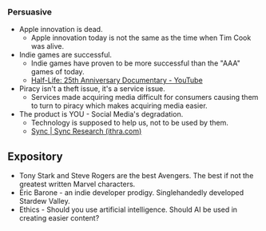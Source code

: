 ### Persuasive	
* Apple innovation is dead.
	- Apple innovation today is not the same as the time when Tim Cook was alive.
* Indie games are successful.
	- Indie games have proven to be more successful than the "AAA" games of today.
	- [Half-Life: 25th Anniversary Documentary - YouTube](https://www.youtube.com/watch?v=TbZ3HzvFEto)
* Piracy isn't a theft issue, it's a service issue.
	- Services made acquiring media difficult for consumers causing them to turn to piracy which makes acquiring media easier.
* The product is YOU - Social Media's degradation.
	- Technology is supposed to help us, not to be used by them.
	- [Sync | Sync Research (ithra.com)](https://sync.ithra.com/research?utm_source=Video-Programmatic_6407289&utm_medium=Video&utm_campaign=ARE_Sync_video_genz_32344217&utm_content=Performance-YouTubeaction-infinite20s&utm_term=401187978_219823727)
## Expository
* Tony Stark and Steve Rogers are the best Avengers.
	The best if not the greatest written Marvel characters.
* Eric Barone - an indie developer prodigy.
	Singlehandedly developed Stardew Valley.
* Ethics - Should you use artificial intelligence.
	Should AI be used in creating easier content?
